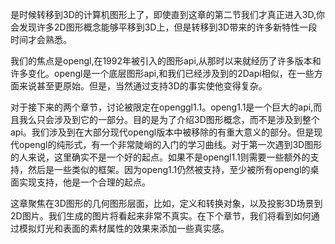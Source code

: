 是时候转移到3D的计算机图形上了，即使直到这章的第二节我们才真正进入3D,你会发现许多2D图形概念能够平移到3D上，但是转移到3D带来的许多新特性一段时间才会熟悉。

我们的焦点是opengl,在1992年被引入的图形api,从那时以来就经历了许多版本和许多变化。opengl是一个底层图形api,和我们已经涉及到的2Dapi相似，在一些方面来说甚至更原始。但是，当然通过支持3D的事实使他变得复杂。

对于接下来的两个章节，讨论被限定在openggl1.1。openg1.1是一个巨大的api,而且我么只会涉及到它的一部分。目的是为了介绍3D图形概念，而不是涉及到整个api。我们涉及到在大部分现代opengl版本中被移除的有重大意义的部分。但是现代opengl的纯形式，有一个非常陡峭的入门的学习曲线。对于第一次遇到3D图形的人来说，这里确实不是一个好的起点。如果不是opengl1.1则需要一些额外的支持，然后是一些类似的框架。因为openg1.1仍然被支持，至少被所有opengl的桌面实现支持，他是一个合理的起点。

这章聚焦在3D图形的几何图形层面，比如，定义和转换对象，以及投影3D场景到2D图片。我们生成的图片将看起来非常不真实。在下个章节，我们将看到如何通过模拟灯光和表面的素材属性的效果来添加一些真实感。